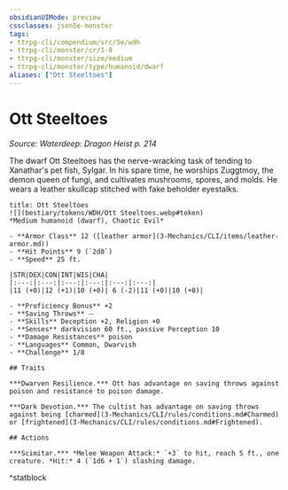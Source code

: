 ```yaml
---
obsidianUIMode: preview
cssclasses: json5e-monster
tags:
- ttrpg-cli/compendium/src/5e/wdh
- ttrpg-cli/monster/cr/1-8
- ttrpg-cli/monster/size/medium
- ttrpg-cli/monster/type/humanoid/dwarf
aliases: ["Ott Steeltoes"]
---
```

# Ott Steeltoes
*Source: Waterdeep: Dragon Heist p. 214*  

The dwarf Ott Steeltoes has the nerve-wracking task of tending to Xanathar's pet fish, Sylgar. In his spare time, he worships Zuggtmoy, the demon queen of fungi, and cultivates mushrooms, spores, and molds. He wears a leather skullcap stitched with fake beholder eyestalks.

```ad-statblock
title: Ott Steeltoes
![](bestiary/tokens/WDH/Ott Steeltoes.webp#token)
*Medium humanoid (dwarf), Chaotic Evil*

- **Armor Class** 12 ([leather armor](3-Mechanics/CLI/items/leather-armor.md))
- **Hit Points** 9 (`2d8`)
- **Speed** 25 ft.

|STR|DEX|CON|INT|WIS|CHA|
|:---:|:---:|:---:|:---:|:---:|:---:|
|11 (+0)|12 (+1)|10 (+0)| 6 (-2)|11 (+0)|10 (+0)|

- **Proficiency Bonus** +2
- **Saving Throws** ⏤
- **Skills** Deception +2, Religion +0
- **Senses** darkvision 60 ft., passive Perception 10
- **Damage Resistances** poison
- **Languages** Common, Dwarvish
- **Challenge** 1/8

## Traits

***Dwarven Resilience.*** Ott has advantage on saving throws against poison and resistance to poison damage.

***Dark Devotion.*** The cultist has advantage on saving throws against being [charmed](3-Mechanics/CLI/rules/conditions.md#Charmed) or [frightened](3-Mechanics/CLI/rules/conditions.md#Frightened).

## Actions

***Scimitar.*** *Melee Weapon Attack:* `+3` to hit, reach 5 ft., one creature. *Hit:* 4 (`1d6 + 1`) slashing damage.
```
^statblock